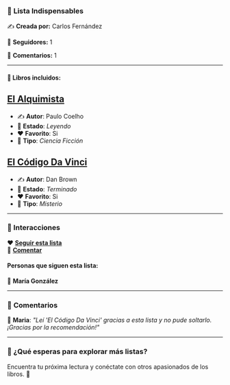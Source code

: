 ### 🌟 **Lista Indispensables**  

✍️ **Creada por:** Carlos Fernández

💾 **Seguidores:** 1 

💬 **Comentarios:** 1  

---

#### 📖 **Libros incluidos:** 

## [El Alquimista](https://github.com/savamidev/BookTrack/blob/a155c6f52c585acb99ef24d34de69a18816c2ee2/Biblioteca/El%20Alquimista.md)

- ✍️ **Autor**: Paulo Coelho
- 📖 **Estado**: _Leyendo_
- ❤️ **Favorito**: Si
- 🔖 **Tipo**: _Ciencia Ficción_

## [El Código Da Vinci](https://github.com/savamidev/BookTrack/blob/a155c6f52c585acb99ef24d34de69a18816c2ee2/Biblioteca/El%20C%C3%B3digo%20Da%20Vinci.md)

- ✍️ **Autor**: Dan Brown
- 📖 **Estado**: _Terminado_
- ❤️ **Favorito**: Si
- 🔖 **Tipo**: _Misterio_

---

### 🚀 Interacciones  

❤️ **[Seguir esta lista](#)**  
💬 **[Comentar](#)**  

#### **Personas que siguen esta lista:**  
👤 **María González**   

---

### 💬 **Comentarios**  

📌 **Maria**: *"Leí 'El Código Da Vinci' gracias a esta lista y no pude soltarlo. ¡Gracias por la recomendación!"*  


---

### 📝 ¿Qué esperas para explorar más listas?  
Encuentra tu próxima lectura y conéctate con otros apasionados de los libros. 🌟  

